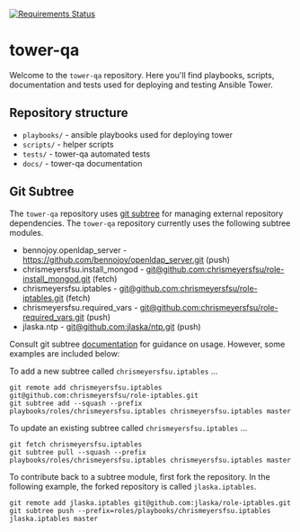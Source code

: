 [![Requirements Status](https://requires.io/github/ansible/tower-qa/requirements.svg?branch=master)](https://requires.io/github/ansible/tower-qa/requirements/?branch=master)

# tower-qa

Welcome to the `tower-qa` repository.  Here you'll find playbooks, scripts, documentation and tests used for deploying and testing Ansible Tower.

## Repository structure

* `playbooks/` - ansible playbooks used for deploying tower
* `scripts/` - helper scripts
* `tests/` - tower-qa automated tests
* `docs/` - tower-qa documentation

## Git Subtree

The `tower-qa` repository uses [git subtree](https://blogs.atlassian.com/2013/05/alternatives-to-git-submodule-git-subtree/) for managing external repository dependencies.  The `tower-qa` repository currently uses the following subtree modules.

* bennojoy.openldap_server - https://github.com/bennojoy/openldap_server.git (push)
* chrismeyersfsu.install_mongod - [git@github.com:chrismeyersfsu/role-install_mongod.git](https://github.com/chrismeyersfsu/role-install_mongod) (fetch)
* chrismeyersfsu.iptables - [git@github.com:chrismeyersfsu/role-iptables.git](https://github.com/chrismeyersfsu/role-iptables) (fetch)
* chrismeyersfsu.required_vars - [git@github.com:chrismeyersfsu/role-required_vars.git](https://github.com/chrismeyersfsu/role-required_vars) (push)
* jlaska.ntp - [git@github.com:jlaska/ntp.git](https://github.com/jlaska/ntp) (push)

Consult git subtree [documentation](https://blogs.atlassian.com/2013/05/alternatives-to-git-submodule-git-subtree/) for guidance on usage.  However, some examples are included below:

To add a new subtree called `chrismeyersfsu.iptables` ...

    git remote add chrismeyersfsu.iptables git@github.com:chrismeyersfsu/role-iptables.git
    git subtree add --squash --prefix playbooks/roles/chrismeyersfsu.iptables chrismeyersfsu.iptables master

To update an existing subtree called `chrismeyersfsu.iptables` ...

    git fetch chrismeyersfsu.iptables
    git subtree pull --squash --prefix playbooks/roles/chrismeyersfsu.iptables chrismeyersfsu.iptables master

To contribute back to a subtree module, first fork the repository.  In the following example, the forked repository is called `jlaska.iptables`.

    git remote add jlaska.iptables git@github.com:jlaska/role-iptables.git
    git subtree push --prefix=roles/playbooks/chrismeyersfsu.iptables jlaska.iptables master

